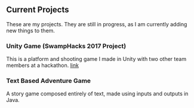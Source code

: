 ## Current Projects

These are my projects. They are still in progress, as I am currently adding new things to them.

### Unity Game (SwampHacks 2017 Project)

This is a platform and shooting game I made in Unity with two other team members at a hackathon.
[link](https://www.dropbox.com/s/ng6ptsmouwjaa9o/Application_Data.zip?dl=0)

### Text Based Adventure Game 

A story game composed entirely of text, made using inputs and outputs in Java.


